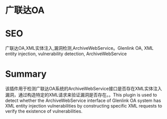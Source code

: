 # 广联达OA
# SEO
广联达OA,XML实体注入,漏洞检测,ArchiveWebService。Glenlink OA, XML entity injection, vulnerability detection, ArchiveWebService
# Summary
该插件用于检测广联达OA系统的ArchiveWebService接口是否存在XML实体注入漏洞，通过构造特定的XML请求来验证漏洞是否存在。。This plugin is used to detect whether the ArchiveWebService interface of Glenlink OA system has XML entity injection vulnerabilities by constructing specific XML requests to verify the existence of vulnerabilities.
